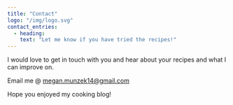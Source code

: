 ```yaml
---
title: "Contact"
logo: "/img/logo.svg"
contact_entries:
  - heading: 
    text: "Let me know if you have tried the recipes!"
---
```


I would love to get in touch with you and hear about your recipes and
what I can improve on.

Email me @ megan.munzek14@gmail.com

Hope you enjoyed my cooking blog!
